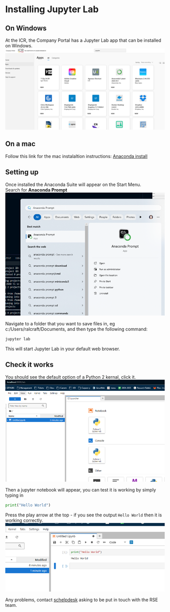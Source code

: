 # Installing Jupyter Lab

## On Windows
At the ICR, the Company Portal has a Jupyter Lab app that can be installed on Windows.
![alt text](companyportal.png)  

## On a mac
Follow this link for the mac instalaltion instructions: 
[Anaconda install](https://www.anaconda.com/docs/getting-started/anaconda/install#macos-linux-installation)

## Setting up
Once installed the Anaconda Suite will appear on the Start Menu.  
Search for **Anaconda Prompt**  
![alt text](prompt.png)

Navigate to a folder that you want to save files in, eg c:/Users/ralcraft/Documents, and then type the following command:
```bash
jupyter lab
```
This will start Jupyter Lab in your default web browser.

## Check it works
You should see the default option of a Python 2 kernal, click it.
![alt text](kernel.png)

Then a jupyter notebook will appear, you can test it is working by simply typing in 
```python
print("Hello World")
```
Press the play arrow at the top - if you see the output `Hello World` then it is working correctly.
![alt text](hello.png)

Any problems, contact [schelpdesk](mailto:schelpdesk@icr.ac.uk) asking to be put in touch with the RSE team.
